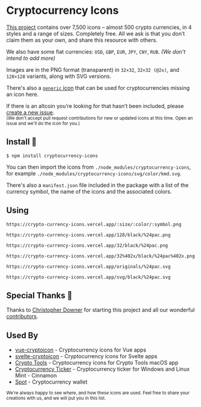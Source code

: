 # Cryptocurrency Icons

[This project](http://cryptoicons.co) contains over 7,500 icons – almost 500 crypto currencies, in 4 styles and a range of sizes. Completely free. All we ask is that you don’t claim them as your own, and share this resource with others.

We also have some fiat currencies: `USD`, `GBP`, `EUR`, `JPY`, `CNY`, `RUB`. *(We don't intend to add more)*

Images are in the PNG format (transparent) in `32×32`, `32×32 (@2x)`, and `128×128` variants, along with SVG versions.

There's also a [`generic` icon](https://github.com/spothq/cryptocurrency-icons/blob/master/svg/color/generic.svg) that can be used for cryptocurrencies missing an icon here.

If there is an altcoin you’re looking for that hasn’t been included, please [create a new issue](https://github.com/spothq/cryptocurrency-icons/issues/new?assignees=&labels=coin+request&template=add-currency.md&title=Add+Currency+%28Symbol%29).<br><sub>(We don't accept pull request contributions for new or updated icons at this time. Open an issue and we'll do the icon for you.)</sub>


## Install 🚀

```
$ npm install cryptocurrency-icons
```

You can then import the icons from `./node_modules/cryptocurrency-icons`, for example `./node_modules/cryptocurrency-icons/svg/color/kmd.svg`.

There's also a `manifest.json` file included in the package with a list of the currency symbol, the name of the icons and the associated colors.

## Using 
```
https://crypto-currency-icons.vercel.app/:size/:color/:symbol.png
```

```
https://crypto-currency-icons.vercel.app/128/black/%24pac.png
```

```
https://crypto-currency-icons.vercel.app/32/black/%24pac.png
```

```
https://crypto-currency-icons.vercel.app/32%402x/black/%24pac%402x.png
```

```
https://crypto-currency-icons.vercel.app/originals/%24pac.svg
```

```
https://crypto-currency-icons.vercel.app/svg/black/%24pac.svg
```

## Special Thanks 👏

Thanks to [Christopher Downer](https://github.com/cjdowner) for starting this project and all our wonderful [contributors](https://github.com/spothq/cryptocurrency-icons/graphs/contributors).


## Used By

- [vue-cryptoicon](https://github.com/man15h/vue-cryptoicon) - Cryptocurrency icons for Vue apps
- [svelte-cryptoicon](https://github.com/alepop/svelte-cryptoicon) - Cryptocurrency icons for Svelte apps
- [Crypto Tools](http://bunchoftext.com/apps/crypto-calculator) - Cryptocurrency icons for Crypto Tools macOS app
- [Cryptocurrency Ticker](https://cryptocurrencyticker.xyz) - Cryptocurrency ticker for Windows and Linux Mint - Cinnamon
- [Spot](http://spot-bitcoin.com) - Cryptocurrency wallet

<sub>We're always happy to see where, and how these icons are used. Feel free to share your creations with us, and we will put you in this list.</sub>
